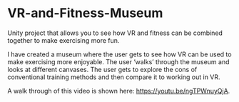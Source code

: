 # VR-and-Fitness-Museum
Unity project that allows you to see how VR and fitness can be combined together to make exercising more fun.

I have created a museum where the user gets to see how VR can be used to make exercising more enjoyable. The user ‘walks’ through the museum and looks at different canvases. The user gets to explore the cons of conventional training methods and then compare it to working out in VR.

A walk through of this video is shown here: https://youtu.be/ngTPWnuyQjA.
